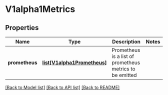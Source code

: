 # V1alpha1Metrics

## Properties
Name | Type | Description | Notes
------------ | ------------- | ------------- | -------------
**prometheus** | [**list[V1alpha1Prometheus]**](V1alpha1Prometheus.md) | Prometheus is a list of prometheus metrics to be emitted | 

[[Back to Model list]](../README.md#documentation-for-models) [[Back to API list]](../README.md#documentation-for-api-endpoints) [[Back to README]](../README.md)


